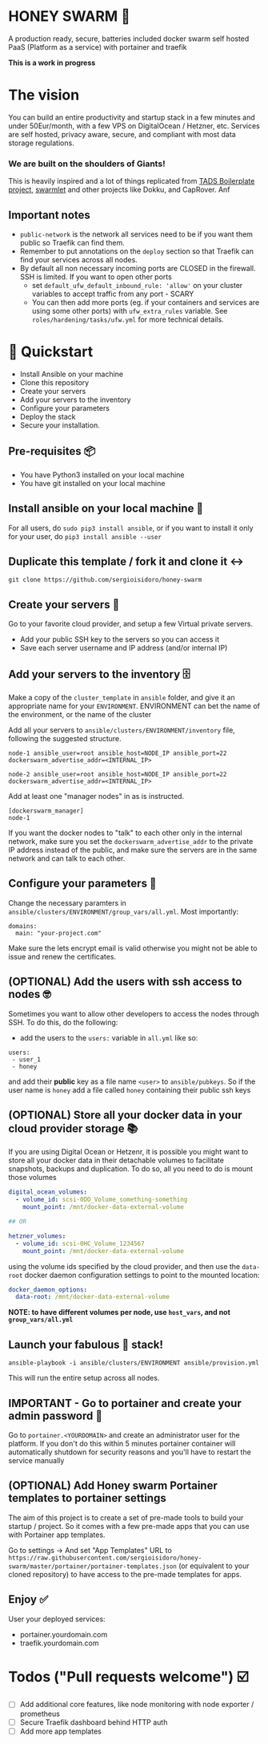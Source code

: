 # HONEY SWARM 🐝
A production ready, secure, batteries included docker swarm self hosted PaaS (Platform as a service) with portainer and traefik

**This is a work in progress**
# The vision
You can build an entire productivity and startup stack in a few minutes and under 50Eur/month, with a few VPS on DigitalOcean / Hetzner, etc. Services are self hosted, privacy aware, secure, and compliant with most data storage regulations.

### We are built on the shoulders of Giants!
This is heavily inspired and a lot of things replicated from [TADS Boilerplate project](https://github.com/thomvaill/tads-boilerplate), [swarmlet](https://swarmlet.dev/) and other projects like Dokku, and CapRover. Anf

## Important notes
- `public-network` is the network all services need to be if you want them public so Traefik can find them.
- Remember to put annotations on the `deploy` section so that Traefik can find your services across all nodes.
- By default all non necessary incoming ports are CLOSED in the firewall. SSH is limited. If you want to open other ports
  - set `default_ufw_default_inbound_rule: 'allow'` on your cluster variables to accept traffic from any port - SCARY
  - You can then add more ports (eg. if your containers and services are using some other ports) with `ufw_extra_rules` variable. See `roles/hardening/tasks/ufw.yml` for more technical details.


# 🚀 Quickstart
- Install Ansible on your machine
- Clone this repository
- Create your servers
- Add your servers to the inventory
- Configure your parameters
- Deploy the stack
- Secure your installation.

## Pre-requisites 📦 
* You have Python3 installed on your local machine
* You have git installed on your local machine

## Install ansible on your local machine 📡 
For all users, do `sudo pip3 install ansible`, or if you want to install it only for your user, do `pip3 install ansible --user`


## Duplicate this template / fork it and clone it ↔️
`git clone https://github.com/sergioisidoro/honey-swarm`

## Create your servers 💾 
Go to your favorite cloud provider, and setup a few Virtual private servers.
* Add your public SSH key to the servers so you can access it
* Save each server username and IP address (and/or internal IP)

## Add your servers to the inventory 🗄
Make a copy of the `cluster_template` in `ansible` folder, and give it an appropriate name for your `ENVIRONMENT`. ENVIRONMENT can bet the name of the environment, or the name of the cluster

Add all your servers to `ansible/clusters/ENVIRONMENT/inventory` file, following the suggested structure.

```
node-1 ansible_user=root ansible_host=NODE_IP ansible_port=22 dockerswarm_advertise_addr=<INTERNAL_IP>

node-2 ansible_user=root ansible_host=NODE_IP ansible_port=22 dockerswarm_advertise_addr=<INTERNAL_IP>
```

Add at least one "manager nodes" in as is instructed. 

```
[dockerswarm_manager]
node-1
```

If you want the docker nodes to "talk" to each other only in the internal network, make sure you set the `dockerswarm_advertise_addr` to the private IP address instead of the public, and make sure the servers are in the same network and can talk to each other.

## Configure your parameters 📐
Change the necessary paramters in `ansible/clusters/ENVIRONMENT/group_vars/all.yml`. Most importantly:
```
domains:
  main: "your-project.com"
```

Make sure the lets encrypt email is valid otherwise you might not be able to issue and renew the certificates.

## (OPTIONAL) Add the users with ssh access to nodes 🤓
Sometimes you want to allow other developers to access the nodes through SSH. To do this, do the following:

- add the users to the `users:` variable in `all.yml` like so:
```
users:
 - user_1
 - honey
```

and add their **public** key as a file name `<user>` to `ansible/pubkeys`. So if the user name is `honey` add a file called `honey` containing their public ssh keys

## (OPTIONAL) Store all your docker data in your cloud provider storage 📚
If you are using Digital Ocean or Hetzenr, it is possible you might want to store all your docker data in their detachable volumes to facilitate snapshots, backups and duplication. To do so, all you need to do is mount those volumes 

```.yaml
digital_ocean_volumes:
  - volume_id: scsi-0DO_Volume_something-something
    mount_point: /mnt/docker-data-external-volume

## OR

hetzner_volumes:
  - volume_id: scsi-0HC_Volume_1234567
    mount_point: /mnt/docker-data-external-volume
```

using the volume ids specified by the cloud provider, and then use the `data-root` docker daemon configuration settings to point to the mounted location:
```.yaml
docker_daemon_options:
  data-root: /mnt/docker-data-external-volume
```

**NOTE: to have different volumes per node, use `host_vars`, and not `group_vars/all.yml`**

## Launch your fabulous 💅 stack!
```
ansible-playbook -i ansible/clusters/ENVIRONMENT ansible/provision.yml 
```

This will run the entire setup across all nodes.

## IMPORTANT - Go to portainer and create your admin password 🔐
Go to `portainer.<YOURDOMAIN>` and create an administrator user for the platform. If you don't do this within 5 minutes portainer container will automatically shutdown for security reasons and you'll have to restart the service manually

## (OPTIONAL) Add Honey swarm Portainer templates to portainer settings
The aim of this project is to create a set of pre-made tools to build your startup / project. So it comes with a few pre-made apps that you can use with Portainer app templates.

Go to settings -> And set "App Templates" URL to `https://raw.githubusercontent.com/sergioisidoro/honey-swarm/master/portainer/portainer-templates.json` (or equivalent to your cloned repository) to have access to the pre-made templates for apps.

## Enjoy ✅
User your deployed services:
* portainer.yourdomain.com
* traefik.yourdomain.com

# Todos ("Pull requests welcome") ☑️
- [ ] Add additional core features, like node monitoring with node exporter / prometheus
- [ ] Secure Traefik dashboard behind HTTP auth
- [ ] Add more app templates